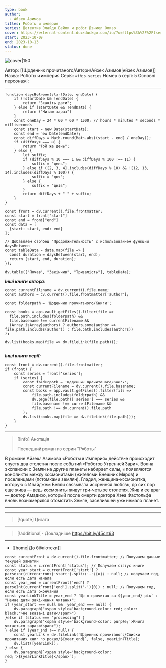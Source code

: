 ```yaml
---
type: book
author:
  - Айзек Азимов
titles: Роботы и империя
series: Детектив Элайдж Бейли и робот Дэниел Оливо
cover: https://external-content.duckduckgo.com/iu/?u=https%3A%2F%2Ftse4.mm.bing.net%2Fth%3Fid%3DOIP.Cjg-QeT_v0Uo3z-V7K1vzgHaLj%26pid%3DApi&f=1&ipt=09aa0b6ea0b9414c4e599bc8c0a96321e62dc84e4047b1a0b8dfbe77e17ef225&ipo=images
start: 2023-10-09
end: 2023-10-13
status: done
---
```

![cover|150](Айзек%20Азимов%20-%20Роботы%20и%20империя.jpg)

Автор: [[Щоденник прочитаного/Автори/Айзек Азимов|Айзек Азимов]]
Назва: Роботы и империя
Серія:  `=this.series`
Номер в серії: 5
Основні персонажі:

---
```dataviewjs
function daysBetween(startDate, endDate) {
	if (!startDate && !endDate) { 
		return "Вкажіть дати"; 
	} else if (startDate && !endDate) {
		return ("Читаю зараз")
	}
	const oneDay = 24 * 60 * 60 * 1000; // hours * minutes * seconds * milliseconds
	const start = new Date(startDate);
	const end = new Date(endDate);
	const diffDays = Math.round(Math.abs((start - end) / oneDay));
	if (diffDays === 0) {
		return "Той же день";   
	} else {
		let suffix;     
	    if (diffDays % 10 === 1 && diffDays % 100 !== 11) {
		    suffix = "день";     
	    } else if ([2, 3, 4].includes(diffDays % 10) && ![12, 13, 14].includes(diffDays % 100)) {
			suffix = "дня";     
		} else {       
			suffix = "днів";     
		}          
		return diffDays + " " + suffix;   
	} 
}  

const front = dv.current().file.frontmatter;
const start = front["start"]
const end = front["end"]
const data = [
  {start: start, end: end}
];

// Добавляем столбец "Продолжительность" с использованием функции daysBetween
const tableData = data.map(file => {
  const duration = daysBetween(start, end);
  return [start, end, duration];
});

dv.table(["Почав", "Закінчив", "Тривалість"], tableData);
```

***Інші книги автора***:
```dataviewjs
const currentFilename = dv.current().file.name;
const authors = dv.current().file.frontmatter['author'];

const folderpath = 'Щоденник прочитаного/Книги';

const books = app.vault.getFiles().filter(file =>
  file.path.includes(folderpath) &&
  file.basename !== currentFilename &&
  (Array.isArray(authors) ? authors.some(author => file.path.includes(author)) : file.path.includes(authors))
);

dv.list(books.map(file => dv.fileLink(file.path)));


```
***Інші книги серії:***
```dataviewjs
const front = dv.current().file.frontmatter;
if (front) {
	const series = front['series'];
	if (series) {
		const folderpath = 'Щоденник прочитаного/Книги';
		const currentFilename = dv.current().file.basename;
		const books = app.vault.getFiles().filter(file =>  
			file.path.includes(folderpath) && 
			dv.page(file.path)['series'] === series && 
			file.basename !== currentFilename &&
			file.path !== dv.current().file.path 
		);
		dv.list(books.map(file => dv.fileLink(file.path)));
	}
}

```

---
>[!info] Анотація
><p align="justify">Последний роман из серии "Роботы"
В романе Айзека Азимова «Роботы и Империя» действие происходит спустя два столетия после событий «Роботов Утренней Зари».
Волна экспансии с Земли на другие планеты набирает силы, и появляются конфликты между космонитами (жителями Внешних Миров) и поселенцами (потомками землян). Глэдия, женщина-космонитка, которую с Илайджем Бейли связывала искренняя любовь, до сих пор еще жива — ведь космониты живут три-четыре столетия. Жив и ее враг — доктор Амадиро, который после смерти доктора Хэна Фастольфа вновь вознамерился отомстить Земле, заселившей уже немало планет.</p>
___

****
>[!quote] Цитата

****
>[!additional]- Докладніше
>https://bit.ly/45crt63

****

- [[home|До бібліотеки]]

```dataviewjs
const currentFront = dv.current().file.frontmatter; // Получаем данные текущей заметки 
const status = currentFront['status']; // Получаем статус книги 
const year_start = currentFront['start'] ? parseInt(currentFront['start'].split('-')[0]) : null; // Получаем год, если есть дата начала 
const year_end = currentFront['end'] ? parseInt(currentFront['end'].split('-')[0]) : null; // Получаем год, если есть дата окончания 
const yearLinkTitle = year_end ? `Що я прочитав за ${year_end} рік` : "Немає дати закінчення читання"; 
if (year_start === null &&  year_end === null) {
	dv.paragraph("<span style='background-color: red; color: black;'>Не вказані дати</span>")
}else if (status === "processing") { 
	dv.paragraph("<span style='background-color: purple;'>Книга читається зараз</span>");
} else if (year_end !== null) { 
	const yearLink = dv.fileLink(`Щоденник прочитаного/Списки прочитаних книг по роках/${year_end}`, false, yearLinkTitle); 
	dv.list([yearLink]); 
} else { 
	dv.paragraph(`<span style='background-color: red;'>${yearLinkTitle}</span>`);
}
```